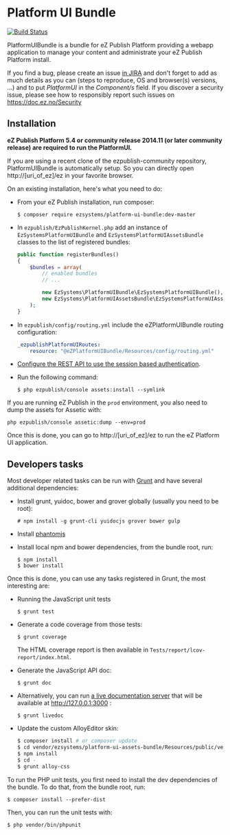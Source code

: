 # Platform UI Bundle

[![Build Status](https://travis-ci.org/ezsystems/PlatformUIBundle.svg?branch=master)](https://travis-ci.org/ezsystems/PlatformUIBundle)

PlatformUIBundle is a bundle for eZ Publish Platform providing a webapp
application to manage your content and administrate your eZ Publish Platform
install.

If you find a bug, please create an issue [in JIRA](https://jira.ez.no/) and
don't forget to add as much details as you can (steps to reproduce, OS and
browser(s) versions, ...) and to put *PlatformUI* in the *Component/s* field.
If you discover a security issue, please see how to responsibly report such
issues on https://doc.ez.no/Security

## Installation

**eZ Publish Platform 5.4 or community release 2014.11 (or later community
release) are required to run the PlatformUI.**

If you are using a recent clone of the ezpublish-community repository,
PlatformUIBundle is automatically setup. So you can directly open
http://[uri\_of\_ez]/ez in your favorite browser.

On an existing installation, here's what you need to do:

* From your eZ Publish installation, run composer:

  ```
  $ composer require ezsystems/platform-ui-bundle:dev-master
  ```

* In `ezpublish/EzPublishKernel.php` add an instance of
  `EzSystemsPlatformUIBundle` and `EzSystemsPlatformUIAssetsBundle` classes to
  the list of registered bundles:

  ```php
  public function registerBundles()
  {
      $bundles = array(
          // enabled bundles
          // ...

          new EzSystems\PlatformUIBundle\EzSystemsPlatformUIBundle(),
          new EzSystems\PlatformUIAssetsBundle\EzSystemsPlatformUIAssetsBundle(),
      );
  }
  ```

* In `ezpublish/config/routing.yml` include the eZPlatformUIBundle routing
  configuration:

  ```yml
  _ezpublishPlatformUIRoutes:
      resource: "@eZPlatformUIBundle/Resources/config/routing.yml"
  ```
* [Configure the REST API to use the session based authentication](https://doc.ez.no/display/EZP/REST+API+Authentication).
* Run the following command:

  ```
  $ php ezpublish/console assets:install --symlink
  ```
If you are running eZ Publish in the `prod` environment, you also need to dump
the assets for Assetic with:

```
php ezpublish/console assetic:dump --env=prod
```

Once this is done, you can go to http://[uri\_of\_ez]/ez to run the eZ Platform
UI application.

## Developers tasks

Most developer related tasks can be run with [Grunt](http://gruntjs.com/) and
have several additional dependencies:

* Install grunt, yuidoc, bower and grover globally (usually you need to be root):

  ```
  # npm install -g grunt-cli yuidocjs grover bower gulp
  ```
* Install [phantomjs](http://phantomjs.org)
* Install local npm and bower dependencies, from the bundle root, run:

  ```
  $ npm install
  $ bower install
  ```

Once this is done, you can use any tasks registered in Grunt, the most
interesting are:

* Running the JavaScript unit tests

  ```
  $ grunt test
  ```
* Generate a code coverage from those tests:

  ```
  $ grunt coverage
  ```
  The HTML coverage report is then available in `Tests/report/lcov-report/index.html`.
* Generate the JavaScript API doc:

  ```
  $ grunt doc
  ```
* Alternatively, you can run [a live documentation
  server](http://yui.github.io/yuidoc/args/index.html#server) that will be
  available at http://127.0.0.1:3000 :

  ```
  $ grunt livedoc
  ```
* Update the custom AlloyEditor skin:

  ```bash
  $ composer install # or composer update
  $ cd vendor/ezsystems/platform-ui-assets-bundle/Resources/public/vendors/alloy-editor/
  $ npm install
  $ cd -
  $ grunt alloy-css
  ```

To run the PHP unit tests, you first need to install the dev dependencies of the
bundle. To do that, from the bundle root, run:

```
$ composer install --prefer-dist
```

Then, you can run the unit tests with:

```
$ php vendor/bin/phpunit
```
